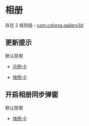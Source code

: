 # 相册

存在 2 规则组 - [com.coloros.gallery3d](/src/apps/com.coloros.gallery3d.ts)

## 更新提示

默认禁用

- [示例-0](https://m.gkd.li/47232102/0dae9f4b-8432-4cf4-b648-07ae17cdece2)

- [快照-0](https://i.gkd.li/import/13554797)

## 开启相册同步弹窗

默认禁用

- [快照-0](https://i.gkd.li/import/13637185)
